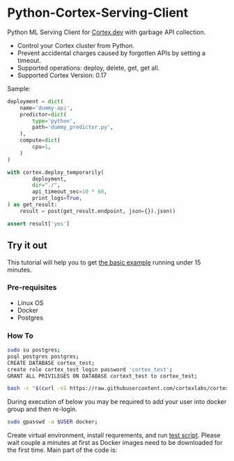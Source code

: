 # Python-Cortex-Serving-Client

Python ML Serving Client for [Cortex.dev](https://cortex.dev) with garbage API collection.

- Control your Cortex cluster from Python. 
- Prevent accidental charges caused by forgotten APIs by setting a timeout.
- Supported operations: deploy, delete, get, get all.
- Supported Cortex Version: 0.17

Sample:
```python
deployment = dict(
    name='dummy-api',
    predictor=dict(
        type='python',
        path='dummy_predictor.py',
    ),
    compute=dict(
        cpu=1,
    )
)

with cortex.deploy_temporarily(
        deployment,
        dir="./",
        api_timeout_sec=10 * 60,
        print_logs=True,
) as get_result:
    result = post(get_result.endpoint, json={}).json()

assert result['yes']
```

## Try it out
This tutorial will help you to get [the basic example](/integration_test/integration_test.py) running under 15 minutes.

### Pre-requisites
- Linux OS
- Docker
- Postgres

### How To
```bash
sudo su postgres;
psql postgres postgres;
CREATE DATABASE cortex_test;
create role cortex_test login password 'cortex_test';
GRANT ALL PRIVILEGES ON DATABASE cortext_test to cortex_test;
```

```bash
bash -c "$(curl -sS https://raw.githubusercontent.com/cortexlabs/cortex/0.17/get-cli.sh)";
```

During execution of below you may be required to add your user into docker group and then re-login.
```bash
sudo gpasswd -a $USER docker;
```

Create virtual environment, install requrements, 
and run [test script](/integration_test/integration_test.py). 
Please wait couple a minutes at first as Docker images need to be downloaded for the first time.
Main part of the code is:

